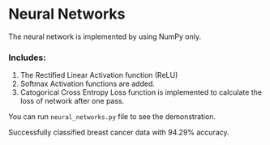 # Neural Networks

The neural network is implemented by using NumPy only. <br>

### Includes:
1. The Rectified Linear Activation function (ReLU)
2. Softmax Activation functions are added.<br>
3. Catogorical Cross Entropy Loss function is implemented to calculate the loss of network after one pass.<br>

You can run <code>neural_networks.py</code> file to see the demonstration.

Successfully classified breast cancer data with 94.29% accuracy.
